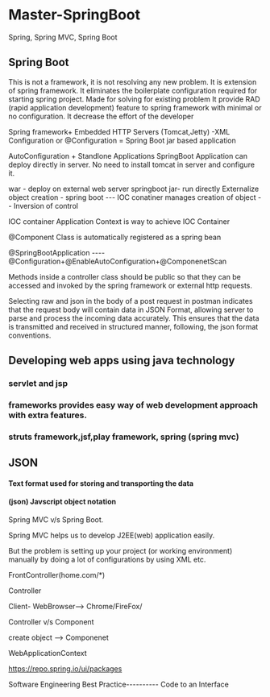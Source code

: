 
# Master-SpringBoot
Spring, Spring MVC, Spring Boot

## Spring Boot

This is not a framework, it is not resolving any new problem. It is extension of spring framework.
It eliminates the boilerplate configuration required for starting spring project.
Made for solving for existing problem
It provide RAD (rapid application development) feature to spring framework with minimal or no configuration.
It decrease the effort of the developer

Spring framework+ Embedded HTTP Servers (Tomcat,Jetty) -XML <bean> Configuration or @Configuration = Spring Boot
jar based application

AutoConfiguration + Standlone Applications
SpringBoot Application can deploy directly in server.
No need to install tomcat in server and configure it.

war - deploy on external web server
springboot jar- run directly
Externalize object creation - spring boot --- IOC conatiner manages creation of object -- Inversion of control

IOC container 
Application Context is way to achieve IOC Container

@Component
Class is automatically registered as a spring bean



@SpringBootApplication ----  @Configuration+@EnableAutoConfiguration+@ComponenetScan

Methods inside a controller class should be public so that they can be accessed and invoked by the spring framework or external http requests.

Selecting raw and json in the body of a post request in postman indicates that the request body will contain data in JSON Format, allowing server
to parse and process the incoming data accurately. This ensures that the data is transmitted and received in structured manner, following,
the json format conventions.


## Developing web apps using java technology

### servlet and jsp
### frameworks provides easy way of web development approach with extra features.
### struts framework,jsf,play framework, spring (spring mvc)



## JSON

#### Text format used for storing and transporting the data


####  (json)  Javscript object notation



Spring MVC v/s Spring Boot.

Spring MVC helps us to develop J2EE(web) application easily.

But the problem is setting up your project (or working environment) 
manually by doing a lot of configurations by using XML etc.


FrontController(home.com/*)



Controller

Client- WebBrowser--> Chrome/FireFox/


Controller v/s Component

create object --> Componenet

WebApplicationContext


https://repo.spring.io/ui/packages

Software Engineering Best Practice----------
Code to an Interface



















